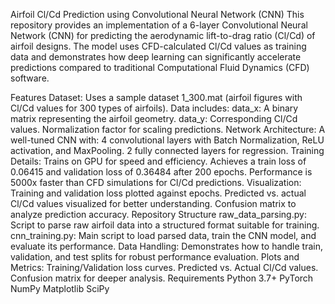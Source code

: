 Airfoil Cl/Cd Prediction using Convolutional Neural Network (CNN)
This repository provides an implementation of a 6-layer Convolutional Neural Network (CNN) for predicting the aerodynamic lift-to-drag ratio (Cl/Cd) of airfoil designs. The model uses CFD-calculated Cl/Cd values as training data and demonstrates how deep learning can significantly accelerate predictions compared to traditional Computational Fluid Dynamics (CFD) software.

Features
Dataset: Uses a sample dataset 1_300.mat (airfoil figures with Cl/Cd values for 300 types of airfoils). Data includes:
data_x: A binary matrix representing the airfoil geometry.
data_y: Corresponding Cl/Cd values.
Normalization factor for scaling predictions.
Network Architecture: A well-tuned CNN with:
4 convolutional layers with Batch Normalization, ReLU activation, and MaxPooling.
2 fully connected layers for regression.
Training Details:
Trains on GPU for speed and efficiency.
Achieves a train loss of 0.06415 and validation loss of 0.36484 after 200 epochs.
Performance is 5000x faster than CFD simulations for Cl/Cd predictions.
Visualization:
Training and validation loss plotted against epochs.
Predicted vs. actual Cl/Cd values visualized for better understanding.
Confusion matrix to analyze prediction accuracy.
Repository Structure
raw_data_parsing.py: Script to parse raw airfoil data into a structured format suitable for training.
cnn_training.py: Main script to load parsed data, train the CNN model, and evaluate its performance.
Data Handling: Demonstrates how to handle train, validation, and test splits for robust performance evaluation.
Plots and Metrics:
Training/Validation loss curves.
Predicted vs. Actual Cl/Cd values.
Confusion matrix for deeper analysis.
Requirements
Python 3.7+
PyTorch
NumPy
Matplotlib
SciPy
